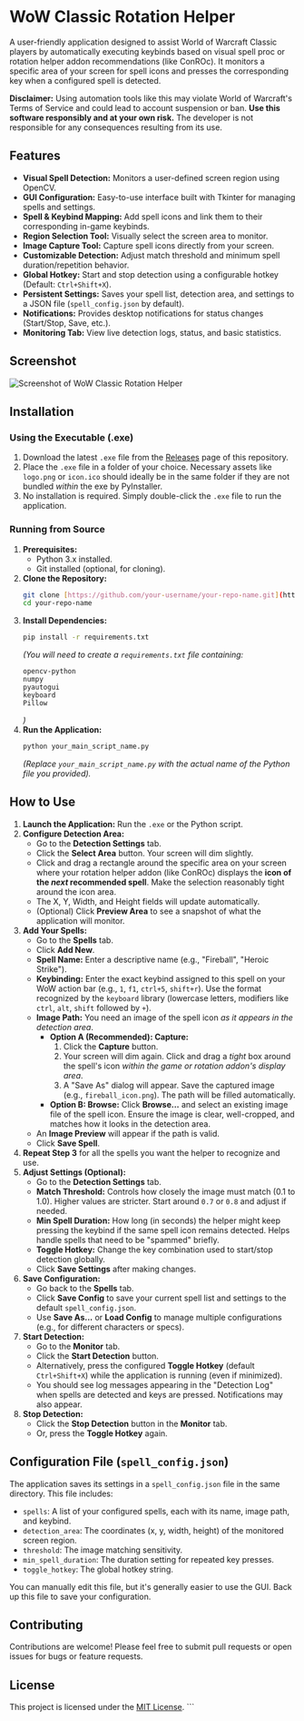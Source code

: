 # WoW Classic Rotation Helper

A user-friendly application designed to assist World of Warcraft Classic players by automatically executing keybinds based on visual spell proc or rotation helper addon recommendations (like ConROc). It monitors a specific area of your screen for spell icons and presses the corresponding key when a configured spell is detected.

**Disclaimer:** Using automation tools like this may violate World of Warcraft's Terms of Service and could lead to account suspension or ban. **Use this software responsibly and at your own risk.** The developer is not responsible for any consequences resulting from its use.

## Features

* **Visual Spell Detection:** Monitors a user-defined screen region using OpenCV.
* **GUI Configuration:** Easy-to-use interface built with Tkinter for managing spells and settings.
* **Spell & Keybind Mapping:** Add spell icons and link them to their corresponding in-game keybinds.
* **Region Selection Tool:** Visually select the screen area to monitor.
* **Image Capture Tool:** Capture spell icons directly from your screen.
* **Customizable Detection:** Adjust match threshold and minimum spell duration/repetition behavior.
* **Global Hotkey:** Start and stop detection using a configurable hotkey (Default: `Ctrl+Shift+X`).
* **Persistent Settings:** Saves your spell list, detection area, and settings to a JSON file (`spell_config.json` by default).
* **Notifications:** Provides desktop notifications for status changes (Start/Stop, Save, etc.).
* **Monitoring Tab:** View live detection logs, status, and basic statistics.

## Screenshot

![Screenshot of WoW Classic Rotation Helper](link/to/your/screenshot.png)

## Installation

### Using the Executable (.exe)

1.  Download the latest `.exe` file from the [Releases](link/to/your/releases) page of this repository.
2.  Place the `.exe` file in a folder of your choice. Necessary assets like `logo.png` or `icon.ico` should ideally be in the same folder if they are not bundled *within* the exe by PyInstaller.
3.  No installation is required. Simply double-click the `.exe` file to run the application.

### Running from Source

1.  **Prerequisites:**
    * Python 3.x installed.
    * Git installed (optional, for cloning).
2.  **Clone the Repository:**
    ```bash
    git clone [https://github.com/your-username/your-repo-name.git](https://github.com/your-username/your-repo-name.git)
    cd your-repo-name
    ```
3.  **Install Dependencies:**
    ```bash
    pip install -r requirements.txt
    ```
    *(You will need to create a `requirements.txt` file containing:*
    ```
    opencv-python
    numpy
    pyautogui
    keyboard
    Pillow
    ```
    *)*
4.  **Run the Application:**
    ```bash
    python your_main_script_name.py
    ```
    *(Replace `your_main_script_name.py` with the actual name of the Python file you provided).*

## How to Use

1.  **Launch the Application:** Run the `.exe` or the Python script.
2.  **Configure Detection Area:**
    * Go to the **Detection Settings** tab.
    * Click the **Select Area** button. Your screen will dim slightly.
    * Click and drag a rectangle around the specific area on your screen where your rotation helper addon (like ConROc) displays the **icon of the *next* recommended spell**. Make the selection reasonably tight around the icon area.
    * The X, Y, Width, and Height fields will update automatically.
    * (Optional) Click **Preview Area** to see a snapshot of what the application will monitor.
3.  **Add Your Spells:**
    * Go to the **Spells** tab.
    * Click **Add New**.
    * **Spell Name:** Enter a descriptive name (e.g., "Fireball", "Heroic Strike").
    * **Keybinding:** Enter the exact keybind assigned to this spell on your WoW action bar (e.g., `1`, `f1`, `ctrl+5`, `shift+r`). Use the format recognized by the `keyboard` library (lowercase letters, modifiers like `ctrl`, `alt`, `shift` followed by `+`).
    * **Image Path:** You need an image of the spell icon *as it appears in the detection area*.
        * **Option A (Recommended): Capture:**
            1.  Click the **Capture** button.
            2.  Your screen will dim again. Click and drag a *tight* box around the spell's icon *within the game or rotation addon's display area*.
            3.  A "Save As" dialog will appear. Save the captured image (e.g., `fireball_icon.png`). The path will be filled automatically.
        * **Option B: Browse:** Click **Browse...** and select an existing image file of the spell icon. Ensure the image is clear, well-cropped, and matches how it looks in the detection area.
    * An **Image Preview** will appear if the path is valid.
    * Click **Save Spell**.
4.  **Repeat Step 3** for all the spells you want the helper to recognize and use.
5.  **Adjust Settings (Optional):**
    * Go to the **Detection Settings** tab.
    * **Match Threshold:** Controls how closely the image must match (0.1 to 1.0). Higher values are stricter. Start around `0.7` or `0.8` and adjust if needed.
    * **Min Spell Duration:** How long (in seconds) the helper might keep pressing the keybind if the same spell icon remains detected. Helps handle spells that need to be "spammed" briefly.
    * **Toggle Hotkey:** Change the key combination used to start/stop detection globally.
    * Click **Save Settings** after making changes.
6.  **Save Configuration:**
    * Go back to the **Spells** tab.
    * Click **Save Config** to save your current spell list and settings to the default `spell_config.json`.
    * Use **Save As...** or **Load Config** to manage multiple configurations (e.g., for different characters or specs).
7.  **Start Detection:**
    * Go to the **Monitor** tab.
    * Click the **Start Detection** button.
    * Alternatively, press the configured **Toggle Hotkey** (default `Ctrl+Shift+X`) while the application is running (even if minimized).
    * You should see log messages appearing in the "Detection Log" when spells are detected and keys are pressed. Notifications may also appear.
8.  **Stop Detection:**
    * Click the **Stop Detection** button in the **Monitor** tab.
    * Or, press the **Toggle Hotkey** again.

## Configuration File (`spell_config.json`)

The application saves its settings in a `spell_config.json` file in the same directory. This file includes:

* `spells`: A list of your configured spells, each with its name, image path, and keybind.
* `detection_area`: The coordinates (x, y, width, height) of the monitored screen region.
* `threshold`: The image matching sensitivity.
* `min_spell_duration`: The duration setting for repeated key presses.
* `toggle_hotkey`: The global hotkey string.

You can manually edit this file, but it's generally easier to use the GUI. Back up this file to save your configuration.

## Contributing

Contributions are welcome! Please feel free to submit pull requests or open issues for bugs or feature requests.

## License

This project is licensed under the [MIT License](LICENSE). ```

